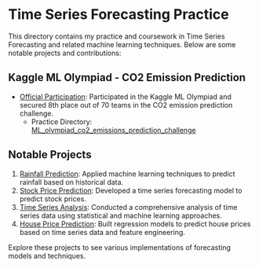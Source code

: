 # Time Series Forecasting Practice

This directory contains my practice and coursework in Time Series Forecasting and related machine learning techniques. Below are some notable projects and contributions:

## Kaggle ML Olympiad - CO2 Emission Prediction
- [Official Participation](https://www.kaggle.com/emrulkais/competitions): Participated in the Kaggle ML Olympiad and secured 8th place out of 70 teams in the CO2 emission prediction challenge.
  - Practice Directory: [ML_olympiad_co2_emissions_prediction_challenge](https://github.com/emrulk1/AI-ML-Data-Science-Practice/tree/main/Time_Series_Forecasting/ML_olympiad_co2_emissions_prediction_challenge)

## Notable Projects
1. [Rainfall Prediction](https://github.com/emrulk1/AI-ML-Data-Science-Practice/tree/main/MSCSE_Coursework/Data_Mining/Rainfall_Predict): Applied machine learning techniques to predict rainfall based on historical data.
2. [Stock Price Prediction](https://github.com/emrulk1/AI-ML-Data-Science-Practice/blob/main/MSCSE_Coursework/Financial_Informatics/StockPricePrediction.ipynb): Developed a time series forecasting model to predict stock prices.
3. [Time Series Analysis](https://github.com/emrulk1/AI-ML-Data-Science-Practice/blob/main/MSCSE_Coursework/Financial_Informatics/Time_Series_Analysis.ipynb): Conducted a comprehensive analysis of time series data using statistical and machine learning approaches.
4. [House Price Prediction](https://github.com/emrulk1/AI-ML-Data-Science-Practice/blob/main/MSCSE_Coursework/Financial_Informatics/house_price_prediction.ipynb): Built regression models to predict house prices based on time series data and feature engineering.

Explore these projects to see various implementations of forecasting models and techniques.
